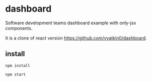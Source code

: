 # dashboard
Software development teams dashboard example with only-jsx components.

It is a clone of react version https://github.com/vyatkin0/dashboard.

## install

```npm install```

```npm start```

